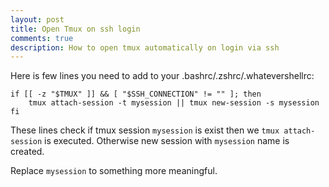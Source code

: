 ```yaml
---
layout: post
title: Open Tmux on ssh login
comments: true
description: How to open tmux automatically on login via ssh
---
```


Here is few lines you need to add to your .bashrc/.zshrc/.whatevershellrc:

```
if [[ -z "$TMUX" ]] && [ "$SSH_CONNECTION" != "" ]; then
    tmux attach-session -t mysession || tmux new-session -s mysession
fi
```

These lines check if tmux session `mysession` is exist then we `tmux attach-session`
is executed. Otherwise new session with `mysession` name is created.

Replace `mysession` to something more meaningful.
